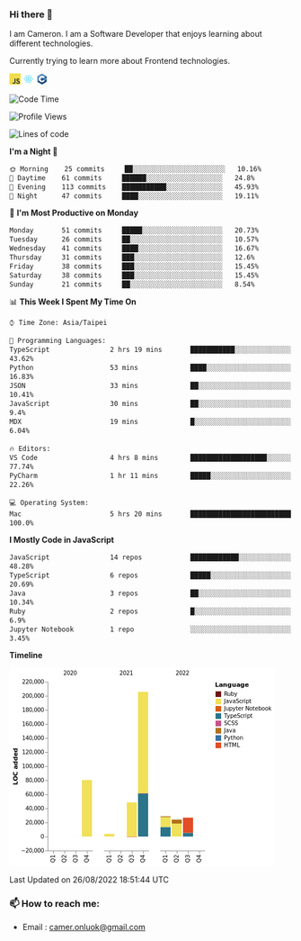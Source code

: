 ### Hi there 👋

I am Cameron. I am a Software Developer that enjoys learning about different technologies.

Currently trying to learn more about Frontend technologies.


<code><img height="20" src="https://raw.githubusercontent.com/github/explore/80688e429a7d4ef2fca1e82350fe8e3517d3494d/topics/javascript/javascript.png"></code>
<code><img height="20" src="https://raw.githubusercontent.com/github/explore/80688e429a7d4ef2fca1e82350fe8e3517d3494d/topics/react/react.png"></code>
<code><img height="20" src="https://raw.githubusercontent.com/github/explore/80688e429a7d4ef2fca1e82350fe8e3517d3494d/topics/cpp/cpp.png"></code>



<!--START_SECTION:waka-->
![Code Time](http://img.shields.io/badge/Code%20Time-498%20hrs%2027%20mins-blue)

![Profile Views](http://img.shields.io/badge/Profile%20Views-24-blue)

![Lines of code](https://img.shields.io/badge/From%20Hello%20World%20I%27ve%20Written-418%20Thousand%20lines%20of%20code-blue)

**I'm a Night 🦉** 

```text
🌞 Morning    25 commits     ██░░░░░░░░░░░░░░░░░░░░░░░   10.16% 
🌆 Daytime    61 commits     ██████░░░░░░░░░░░░░░░░░░░   24.8% 
🌃 Evening    113 commits    ███████████░░░░░░░░░░░░░░   45.93% 
🌙 Night      47 commits     ████░░░░░░░░░░░░░░░░░░░░░   19.11%

```
📅 **I'm Most Productive on Monday** 

```text
Monday       51 commits     █████░░░░░░░░░░░░░░░░░░░░   20.73% 
Tuesday      26 commits     ██░░░░░░░░░░░░░░░░░░░░░░░   10.57% 
Wednesday    41 commits     ████░░░░░░░░░░░░░░░░░░░░░   16.67% 
Thursday     31 commits     ███░░░░░░░░░░░░░░░░░░░░░░   12.6% 
Friday       38 commits     ███░░░░░░░░░░░░░░░░░░░░░░   15.45% 
Saturday     38 commits     ███░░░░░░░░░░░░░░░░░░░░░░   15.45% 
Sunday       21 commits     ██░░░░░░░░░░░░░░░░░░░░░░░   8.54%

```


📊 **This Week I Spent My Time On** 

```text
⌚︎ Time Zone: Asia/Taipei

💬 Programming Languages: 
TypeScript               2 hrs 19 mins       ███████████░░░░░░░░░░░░░░   43.62% 
Python                   53 mins             ████░░░░░░░░░░░░░░░░░░░░░   16.83% 
JSON                     33 mins             ██░░░░░░░░░░░░░░░░░░░░░░░   10.41% 
JavaScript               30 mins             ██░░░░░░░░░░░░░░░░░░░░░░░   9.4% 
MDX                      19 mins             █░░░░░░░░░░░░░░░░░░░░░░░░   6.04%

🔥 Editors: 
VS Code                  4 hrs 8 mins        ███████████████████░░░░░░   77.74% 
PyCharm                  1 hr 11 mins        █████░░░░░░░░░░░░░░░░░░░░   22.26%

💻 Operating System: 
Mac                      5 hrs 20 mins       █████████████████████████   100.0%

```

**I Mostly Code in JavaScript** 

```text
JavaScript               14 repos            ████████████░░░░░░░░░░░░░   48.28% 
TypeScript               6 repos             █████░░░░░░░░░░░░░░░░░░░░   20.69% 
Java                     3 repos             ██░░░░░░░░░░░░░░░░░░░░░░░   10.34% 
Ruby                     2 repos             █░░░░░░░░░░░░░░░░░░░░░░░░   6.9% 
Jupyter Notebook         1 repo              ░░░░░░░░░░░░░░░░░░░░░░░░░   3.45%

```


**Timeline**

![Chart not found](https://raw.githubusercontent.com/camer0nluo/camer0nluo/main/charts/bar_graph.png) 


 Last Updated on 26/08/2022 18:51:44 UTC
<!--END_SECTION:waka-->

### 📫 How to reach me:
- Email : camer.onluok@gmail.com

